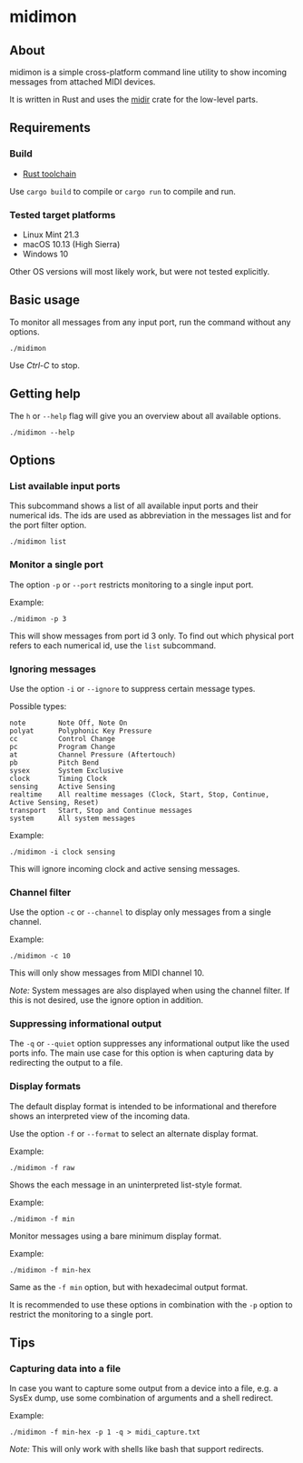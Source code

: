 # midimon

## About

midimon is a simple cross-platform command line utility to show incoming
messages from attached MIDI devices.

It is written in Rust and uses the [midir](https://github.com/Boddlnagg/midir) crate
for the low-level parts.

## Requirements

### Build

- [Rust toolchain](https://www.rust-lang.org/)

Use `cargo build` to compile or `cargo run` to compile and run.

### Tested target platforms

- Linux Mint 21.3
- macOS 10.13 (High Sierra)
- Windows 10

Other OS versions will most likely work, but were not tested explicitly.

## Basic usage

To monitor all messages from any input port, run the command without any options.

    ./midimon

Use *Ctrl-C* to stop.

## Getting help

The `h` or `--help` flag will give you an overview about all available options.

    ./midimon --help

## Options

### List available input ports

This subcommand shows a list of all available input ports and their numerical ids. The ids are used as abbreviation in the messages list and for the port filter option.

    ./midimon list

### Monitor a single port

The option `-p` or `--port` restricts monitoring to a single input port.

Example:

    ./midimon -p 3

This will show messages from port id 3 only. To find out which physical port refers to each numerical id, use the `list` subcommand.

### Ignoring messages

Use the option `-i` or `--ignore` to suppress certain message types.

Possible types:

    note        Note Off, Note On
    polyat      Polyphonic Key Pressure
    cc          Control Change
    pc          Program Change
    at          Channel Pressure (Aftertouch)
    pb          Pitch Bend
    sysex       System Exclusive
    clock       Timing Clock
    sensing     Active Sensing
    realtime    All realtime messages (Clock, Start, Stop, Continue, Active Sensing, Reset)
    transport   Start, Stop and Continue messages
    system      All system messages

Example:

    ./midimon -i clock sensing

This will ignore incoming clock and active sensing messages.

### Channel filter

Use the option `-c` or `--channel` to display only messages from a single channel.

Example:

    ./midimon -c 10

This will only show messages from MIDI channel 10.

*Note:* System messages are also displayed when using the channel filter. If this is not desired,
use the ignore option in addition.

### Suppressing informational output

The `-q` or `--quiet` option suppresses any informational output like the used ports info.
The main use case for this option is when capturing data by redirecting the output to a file.

### Display formats

The default display format is intended to be informational and therefore shows an interpreted
view of the incoming data.

Use the option `-f` or  `--format` to select an alternate display format.

Example:

    ./midimon -f raw

Shows the each message in an uninterpreted list-style format.

Example:

    ./midimon -f min

Monitor messages using a bare minimum display format.

Example:

    ./midimon -f min-hex

Same as the `-f min` option, but with hexadecimal output format.

It is recommended to use these options in combination with the `-p` option to restrict the monitoring to a single port.

## Tips

### Capturing data into a file

In case you want to capture some output from a device into a file, e.g. a SysEx dump,
use some combination of arguments and a shell redirect.

Example:

    ./midimon -f min-hex -p 1 -q > midi_capture.txt

*Note:* This will only work with shells like bash that support redirects.
